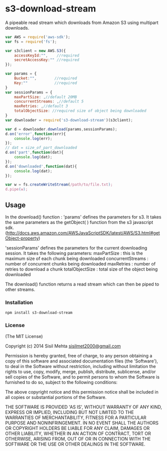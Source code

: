 # s3-download-stream
A pipeable read stream which downloads from Amazon S3 using multipart downloads.

```js
var AWS = require('aws-sdk');
var fs = require('fs');

var s3client = new AWS.S3({
    accessKeyId:"",    //required
    secretAccessKey:"" //required
});

var params = {
    Bucket:"",        //required
    Key:""            //required
}
var sessionParams = {
    maxPartSize: ,//default 20MB
    concurrentStreams: ,//default 5
    maxRetries: ,//default 3
    totalObjectSize: //required size of object being downloaded
}
var downloader = require('s3-download-stream')(s3client);

var d = downloader.download(params,sessionParams);
d.on('error',function(err){
    console.log(err);
});
// dat = size_of_part_downloaded
d.on('part',function(dat){
    console.log(dat);
});
d.on('downloaded',function(dat){
    console.log(dat);
});

var w = fs.createWriteStream(/path/to/file.txt);
d.pipe(w);
```
## Usage

In the download() function :
'params' defines the parameters for s3. It takes the same parameters as the getObject( )
function from the s3 javascript sdk. (http://docs.aws.amazon.com/AWSJavaScriptSDK/latest/AWS/S3.html#getObject-property)

'sessionParams' defines the parameters for the current downloading session. It takes the following parameters:
maxPartSize : this is the maximum size of each chunk being downloaded
concurrentStreams : number of concurrent chunks being downloaded
maxRetries : number of retries to download a chunk
totalObjectSize : total size of the object being downloaded

The download() function returns a read stream which can then be piped to other streams.

### Installation

```
npm install s3-download-stream
```
### License

(The MIT License)

Copyright (c) 2014 Sisil Mehta <sisilmet2000@gmail.com>

Permission is hereby granted, free of charge, to any person obtaining
a copy of this software and associated documentation files (the
'Software'), to deal in the Software without restriction, including
without limitation the rights to use, copy, modify, merge, publish,
distribute, sublicense, and/or sell copies of the Software, and to
permit persons to whom the Software is furnished to do so, subject to
the following conditions:

The above copyright notice and this permission notice shall be
included in all copies or substantial portions of the Software.

THE SOFTWARE IS PROVIDED 'AS IS', WITHOUT WARRANTY OF ANY KIND,
EXPRESS OR IMPLIED, INCLUDING BUT NOT LIMITED TO THE WARRANTIES OF
MERCHANTABILITY, FITNESS FOR A PARTICULAR PURPOSE AND NONINFRINGEMENT.
IN NO EVENT SHALL THE AUTHORS OR COPYRIGHT HOLDERS BE LIABLE FOR ANY
CLAIM, DAMAGES OR OTHER LIABILITY, WHETHER IN AN ACTION OF CONTRACT,
TORT OR OTHERWISE, ARISING FROM, OUT OF OR IN CONNECTION WITH THE
SOFTWARE OR THE USE OR OTHER DEALINGS IN THE SOFTWARE.